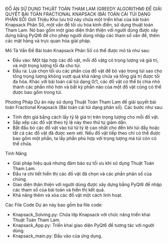 ĐỒ ÁN SỬ DỤNG THUẬT TOÁN THAM LAM (GREEDY ALGORITHM) ĐỂ GIẢI QUYẾT BÀI TOÁN FRACTIONAL KNAPSACK (BÀI TOÁN CÁI TÚI DẠNG PHÂN SỐ)
Giới Thiệu
Kho lưu trữ này chứa một triển khai của bài toán Knapsack Phân Số, một vấn đề tối ưu hóa kinh điển, sử dụng thuật toán Tham Lam. Nó bao gồm một giao diện thân thiện với người dùng được xây dựng bằng PyQt6 để cho phép người dùng nhập các tham số vấn đề, thêm các mặt hàng và trực quan hóa giải pháp.

Mô Tả Vấn Đề
Bài toán Knapsack Phân Số có thể được mô tả như sau:
- Đầu vào: Một tập hợp các đồ vật, mỗi đồ vậtg có trọng lượng và giá trị, và một trọng lượng tối đa cho túi.
- Đầu ra: Lựa chọn tối ưu các phần của đồ vật để bỏ vào trong túi sao cho tổng trọng lượng không vượt quá khả năng chứa và tổng giá trị được tối đa hóa.
Khác với bài toán cái túi dạng 0/1, các đồ vật có thể bị chia nhỏ thành các phần nhỏ hơn và bất kỳ phần nào của một đồ vật cũng có thể được bao gồm trong túi.

Phương Pháp
Dự án này sử dụng Thuật Toán Tham Lam để giải quyết bài toán Fractional Knapsack (Bài toán cái túi dạng phân số).
Các bước như sau:
- Tính đơn giá bằng cách lấy tỷ lệ giá trị trên trọng lượng cho mỗi đồ vật.
- Sắp xếp các đồ vật theo tỷ lệ này theo thứ tự giảm dần.
- Bắt đầu bỏ các đồ vật vào túi từ tỷ lệ cao nhất cho đến khi túi đầy hoặc tất cả các đồ vật đã được xem xét.
  Nếu đồ vật tiếp theo chỉ có thể được bao gồm một phần, ta lấy phần phù hợp với trọng lượng mà túi còn có thể chứa.

Tính Năng
- Giải pháp hiệu quả nhưng đảm bảo sự tối ưu khi sử dụng Thuật Toán Tham Lam.
- Đầu ra chi tiết hiển thị các đồ vật đã chọn và các phần phân số của chúng.
- Giao diện thân thiện với người dùng được xây dựng bằng PyQt6 để nhập các tham số của bài toán và hiển thị kết quả.
- Khả năng thêm và xóa các đồ vật một cách linh hoạt.

Các File Code
Dự án này bao gồm ba file code:
- Knapsack_Solving.py: Chứa lớp Knapsack với chức năng triển khai Thuật Toán Tham Lam.
- Knapsack_App.py: Triển khai giao diện PyQt6 để tương tác với người dùng.
- Knapsack_main.py: Đầu vào của ứng dụng.
